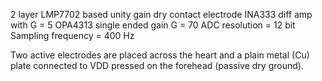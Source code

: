 2 layer LMP7702 based unity gain dry contact electrode
INA333 diff amp with G = 5
OPA4313 single ended gain G = 70
ADC resolution = 12 bit
Sampling frequency = 400 Hz

Two active electrodes are placed across the heart and a plain metal (Cu) plate connected to VDD pressed on the forehead (passive dry ground).
